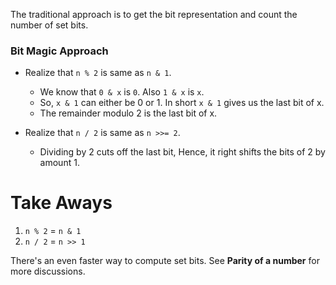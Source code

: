 The traditional approach is to get the bit representation and count the number of set bits.

### Bit Magic Approach
* Realize that `n % 2` is same as `n & 1`.
  * We know that `0 & x` is `0`. Also `1 & x` is `x`. 
  * So, `x & 1` can either be 0 or 1. In short `x & 1` gives us the last bit of x.
  * The remainder modulo 2 is the last bit of x.    
  
 * Realize that `n / 2` is same as `n >>= 2`.
    * Dividing by 2 cuts off the last bit, Hence, it right shifts the bits of 2 by amount 1.
    
    
 # Take Aways
 1) `n % 2` = `n & 1`
 2) `n / 2` = `n >> 1`


There's an even faster way to compute set bits. See **Parity of a number** for more discussions.
